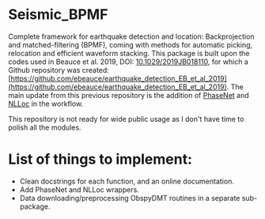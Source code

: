 # Seismic_BPMF
Complete framework for earthquake detection and location: Backprojection and matched-filtering (BPMF), coming with methods for automatic picking, relocation and efficient waveform stacking. This package is built upon the codes used in Beauce et al. 2019, DOI: [10.1029/2019JB018110](https://doi.org/10.1029/2019JB018110), for which a Github repository was created: [https://github.com/ebeauce/earthquake_detection_EB_et_al_2019](https://github.com/ebeauce/earthquake_detection_EB_et_al_2019). The main update from this previous repository is the addition of [PhaseNet](https://github.com/wayneweiqiang/PhaseNet) and [NLLoc](http://alomax.free.fr/nlloc/) in the workflow.

This repository is not ready for wide public usage as I don't have time to polish all the modules.

# List of things to implement:
- Clean docstrings for each function, and an online documentation.
- Add PhaseNet and NLLoc wrappers.
- Data downloading/preprocessing ObspyDMT routines in a separate sub-package.
